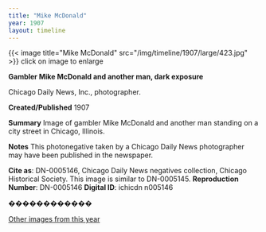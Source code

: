 ```yaml
---
title: "Mike McDonald"
year: 1907
layout: timeline
---
```


{{< image title="Mike McDonald" src="/img/timeline/1907/large/423.jpg" >}}
click on image to enlarge

__**Gambler Mike McDonald and another man, dark exposure**__

Chicago Daily News, Inc., photographer.

**Created/Published**
1907

**Summary**
Image of gambler Mike McDonald and another man standing on a city street in Chicago, Illinois.

**Notes**
This photonegative taken by a Chicago Daily News photographer may have been published in the newspaper.

__Cite as__: DN-0005146, Chicago Daily News negatives collection, Chicago Historical Society. This image is similar to DN-0005145.
__Reproduction Number__: DN-0005146
__Digital ID__: ichicdn n005146

������������ 

[Other images from this year](/historical/timeline/1907)